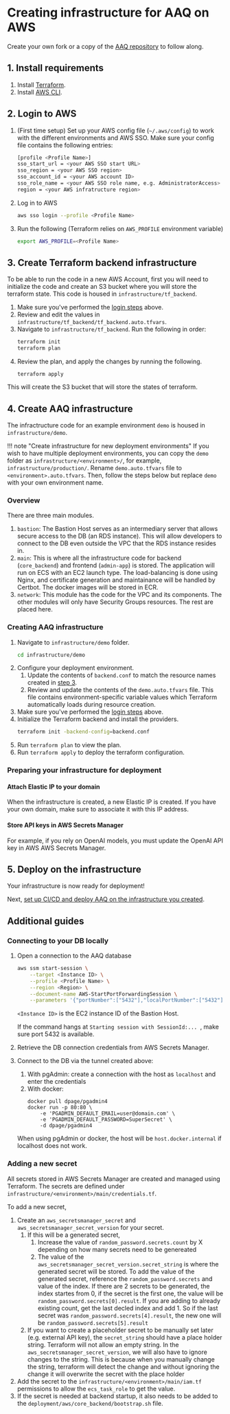 # Creating infrastructure for AAQ on AWS


Create your own fork or a copy of the [AAQ repository](https://github.com/IDinsight/aaq-core) to follow along.

## 1. Install requirements

1. Install [Terraform](https://developer.hashicorp.com/terraform/install).
2. Install [AWS CLI](https://docs.aws.amazon.com/cli/latest/userguide/getting-started-install.html).

## 2. Login to AWS

1. (First time setup) Set up your AWS config file (`~/.aws/config`) to work with the different environments and AWS SSO. Make sure your config file contains the following entries:

    ```bash
    [profile <Profile Name>]
    sso_start_url = <your AWS SSO start URL>
    sso_region = <your AWS SSO region>
    sso_account_id = <your AWS account ID>
    sso_role_name = <your AWS SSO role name, e.g. AdministratorAccess>
    region = <your AWS infratructure region>
    ```
2. Log in to AWS
    ```bash
    aws sso login --profile <Profile Name>
    ```
3. Run the following (Terraform relies on `AWS_PROFILE` environment variable)
    ```bash
    export AWS_PROFILE=<Profile Name>
    ```

## 3. Create Terraform backend infrastructure

To be able to run the code in a new AWS Account, first you will need to initialize the
code and create an S3 bucket where you will store the terraform state. This code is
housed in `infrastructure/tf_backend`.

 1. Make sure you've performed the [login steps](#2-login-to-aws) above.
 3. Review and edit the values in `infrastructure/tf_backend/tf_backend.auto.tfvars`.
 4. Navigate to `infrastructure/tf_backend`. Run the following in order:
    ```bash
    terraform init
    terraform plan
    ```
 5. Review the plan, and apply the changes by running the following.
    ```
    terraform apply
    ```

 This will create the S3 bucket that will store the states of terraform.


## 4. Create AAQ infrastructure

The infractructure code for an example environment `demo` is housed in
`infrastructure/demo`.

!!! note "Create infrastructure for new deployment environments"
    If you wish to have multiple deployment environments, you can copy the `demo`
    folder as `infrastructure/<environment>/`, for example, `infrastructure/production/`.
    Rename `demo.auto.tfvars` file to `<environment>.auto.tfvars`. Then, follow the steps
    below but replace `demo` with your own environment name.

### Overview

There are three main modules.

1. `bastion`: The Bastion Host serves as an intermediary server that allows secure access to the
   DB (an RDS instance). This will allow developers to connect to the DB even outside
   the VPC that the RDS instance resides in.
2. `main`: This is where all the infrastructure code for backend (`core_backend`) and
   frontend (`admin-app`) is stored. The application will run on ECS with an EC2 launch type. The
   load-balancing is done using Nginx, and certificate generation and maintainance will
   be handled by Certbot. The docker images will be stored in ECR.
3. `network`: This module has the code for the VPC and its components. The other modules will only have Security Groups resources. The rest are placed here.

### Creating AAQ infrastructure

1. Navigate to `infrastructure/demo` folder.
    ```bash
    cd infrastructure/demo
    ```
1. Configure your deployment environment.
    1. Update the contents of `backend.conf` to match the resource names created in
       [step 3](#3-create-terraform-backend-infrastructure).
    1. Review and update the contents of the `demo.auto.tfvars` file. This file contains environment-specific variable
        values which Terraform automatically loads during resource creation.
1. Make sure you've performed the [login steps](#2-login-to-aws) above.
2. Initialize the Terraform backend and install the providers.
    ```bash
    terraform init -backend-config=backend.conf
    ```
4. Run `terraform plan` to view the plan.
5. Run `terraform apply` to deploy the terraform configuration.

### Preparing your infrastructure for deployment

#### Attach Elastic IP to your domain
When the infrastructure is created, a new Elastic IP is created. If you have your own
domain, make sure to associate it with this IP address.

#### Store API keys in AWS Secrets Manager
For example, if you rely on OpenAI models, you must update the OpenAI API key in AWS AWS Secrets Manager.

## 5. Deploy on the infrastructure
Your infrastructure is now ready for deployment!

Next, [set up CI/CD and deploy AAQ on the infrastructure you created](cicd.md).

## Additional guides

### Connecting to your DB locally
1. Open a connection to the AAQ database
    ```bash
    aws ssm start-session \
        --target <Instance ID> \
        --profile <Profile Name> \
        --region <Region> \
        --document-name AWS-StartPortForwardingSession \
        --parameters '{"portNumber":["5432"],"localPortNumber":["5432"]}'
    ```
    `<Instance ID>` is the EC2 instance ID of the Bastion Host.

    If the command hangs at `Starting session with SessionId:... `, make sure port
    5432 is available.

2. Retrieve the DB connection credentials from AWS Secrets Manager.
3. Connect to the DB via the tunnel created above:
    1. With pgAdmin: create a connection with the host as `localhost` and enter the credentials
    2. With docker:
        ```
        docker pull dpage/pgadmin4
        docker run -p 80:80 \
            -e 'PGADMIN_DEFAULT_EMAIL=user@domain.com' \
            -e 'PGADMIN_DEFAULT_PASSWORD=SuperSecret' \
            -d dpage/pgadmin4
        ```
    When using pgAdmin or docker, the host will be `host.docker.internal` if localhost does not work.

### Adding a new secret

All secrets stored in AWS Secrets Manager are created and managed using Terraform. The
secrets are defined under `infrastructure/<environment>/main/credentials.tf`.

To add a new secret,

1. Create an `aws_secretsmanager_secret` and `aws_secretsmanager_secret_version` for
   your secret.
    1. If this will be a generated secret,
        1. Increase the value of `random_password.secrets.count` by X depending on how many secrets need to be genereated
        1. The value of the `aws_secretsmanager_secret_version.secret_string` is where the generated secret will be stored. To add the value of the generated secret, reference the `random_password.secrets` and value of the index. If there are 2 secrets to be generated, the index startes from 0, if the secret is the first one, the value will be `random_password.secrets[0].result`. If you are adding to already existing count, get the last decled index and add 1. So if the last secret was `random_password.secrets[4].result`, the new one will be `random_password.secrets[5].result`
    1. If you want to create a placeholder secret to be manually set later (e.g. external API key), the
        `secret_string` should have a place holder string. Terraform will not allow an empty
        string. In the `aws_secretsmanager_secret_version`, we will also have to ignore
        changes to the string. This is because when you manually change the string, terraform
        will detect the change and without ignoring the change it will overwrite the secret
       with the place holder
1. Add the secret to the `infrastructure/<environment>/main/iam.tf` permissions to allow the `ecs_task_role` to get the value.
1. If the secret is needed at backend startup, it also needs to be added to the
   `deployment/aws/core_backend/bootstrap.sh` file.
